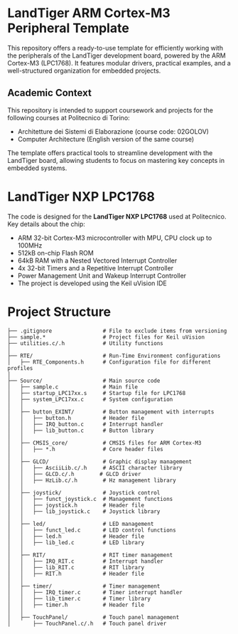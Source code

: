 # LandTiger ARM Cortex-M3 Peripheral Template
This repository offers a ready-to-use template for efficiently working with the peripherals of the LandTiger development board, powered by the ARM Cortex-M3 (LPC1768). It features modular drivers, practical examples, and a well-structured organization for embedded projects.

## Academic Context
This repository is intended to support coursework and projects for the following courses at Politecnico di Torino:

  - Architetture dei Sistemi di Elaborazione (course code: 02GOLOV)
  - Computer Architecture (English version of the same course)

The template offers practical tools to streamline development with the LandTiger board, allowing students to focus on mastering key concepts in embedded systems.

# LandTiger NXP LPC1768
The code is designed for the **LandTiger NXP LPC1768** used at Politecnico.
Key details about the chip:
  - ARM 32-bit Cortex-M3 microcontroller with MPU, CPU clock up to 100MHz
  - 512kB on-chip Flash ROM
  - 64kB RAM with a Nested Vectored Interrupt Controller
  - 4x 32-bit Timers and a Repetitive Interrupt Controller
  - Power Management Unit and Wakeup Interrupt Controller
  - The project is developed using the Keil uVision IDE

# Project Structure

```
├── .gitignore                # File to exclude items from versioning
├── sample.*                  # Project files for Keil uVision
├── utilities.c/.h            # Utility functions
│
├── RTE/                      # Run-Time Environment configurations
│   ├── RTE_Components.h      # Configuration file for different profiles
│
├── Source/                   # Main source code
│   ├── sample.c              # Main file
│   ├── startup_LPC17xx.s     # Startup file for LPC1768
│   ├── system_LPC17xx.c      # System configuration
│   │
│   ├── button_EXINT/         # Button management with interrupts
│   │   ├── button.h          # Header file
│   │   ├── IRQ_button.c      # Interrupt handler
│   │   ├── lib_button.c      # Button library
│   │
│   ├── CMSIS_core/           # CMSIS files for ARM Cortex-M3
│   │   ├── *.h               # Core header files
│   │
│   ├── GLCD/                 # Graphic display management
│   │   ├── AsciiLib.c/.h     # ASCII character library
│   │   ├── GLCD.c/.h        # GLCD driver
│   │   ├── HzLib.c/.h        # Hz management library
│   │
│   ├── joystick/             # Joystick control
│   │   ├── funct_joystick.c  # Management functions
│   │   ├── joystick.h        # Header file
│   │   ├── lib_joystick.c    # Joystick library
│   │
│   ├── led/                  # LED management
│   │   ├── funct_led.c       # LED control functions
│   │   ├── led.h             # Header file
│   │   ├── lib_led.c         # LED library
│   │
│   ├── RIT/                  # RIT timer management
│   │   ├── IRQ_RIT.c         # Interrupt handler
│   │   ├── lib_RIT.c         # RIT library
│   │   ├── RIT.h             # Header file
│   │
│   ├── timer/                # Timer management
│   │   ├── IRQ_timer.c       # Timer interrupt handler
│   │   ├── lib_timer.c       # Timer library
│   │   ├── timer.h           # Header file
│   │
│   ├── TouchPanel/           # Touch panel management
│       ├── TouchPanel.c/.h   # Touch panel driver
```
